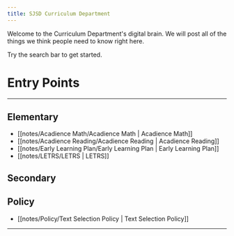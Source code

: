 ```yaml
---
title: SJSD Curriculum Department
---
```


Welcome to the Curriculum Department's digital brain.  We will post all of the things we think people need to know right here.

Try the search bar to get started.

# Entry Points

---

## Elementary

- [[notes/Acadience Math/Acadience Math | Acadience Math]]
- [[notes/Acadience Reading/Acadience Reading | Acadience Reading]]
- [[notes/Early Learning Plan/Early Learning Plan | Early Learning Plan]]
- [[notes/LETRS/LETRS | LETRS]]

## Secondary 

## Policy

- [[notes/Policy/Text Selection Policy | Text Selection Policy]]

---



